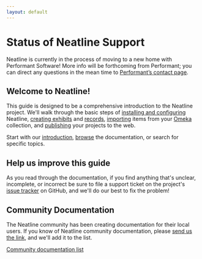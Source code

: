```yaml
---
layout: default
---
```

# Status of Neatline Support
Neatline is currently in the process of moving to a new home with Performant Software! More info will be forthcoming from Performant; you can direct any questions in the mean time to [Performant’s contact page](https://www.performantsoftware.com/contact.html).

## Welcome to Neatline!
This guide is designed to be a comprehensive introduction to the Neatline project. We'll walk through the basic steps of [installing and configuring](installing-neatline.html) Neatline, [creating exhibits](exhibits-overview.html) and [records](records-overview.html), [importing](creating-records.html#bulk-importing-omeka-items) items from your [Omeka](http://omeka.org) collection, and [publishing](publishing-exhibits.html) your projects to the web.

Start with our [introduction](what-is-neatline.html), [browse](docs-TOC.html) the documentation, or search for specific topics.

## Help us improve this guide

As you read through the documentation, if you find anything that's unclear, incomplete, or incorrect be sure to file a support ticket on the project's [issue tracker](https://github.com/scholarslab/Neatline/issues) on GitHub, and we'll do our best to fix the problem!

## Community Documentation

The Neatline community has been creating documentation for their local users. If you know of Neatline community documentation, please [send us the link](mailto:scholarslab@virginia.edu), and we'll add it to the list.

[Community documentation list](communitydocs.html)
